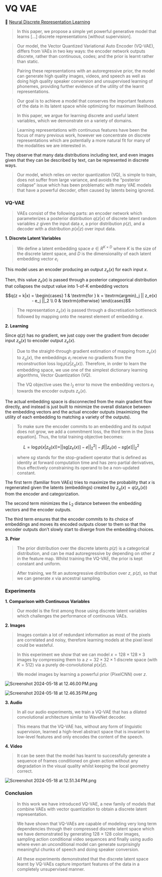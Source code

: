 # VQ VAE

📜 [Neural Discrete Representation Learning](https://arxiv.org/pdf/1711.00937)

> In this paper, we propose a simple yet powerful generative model that learns […] discrete representations [without supervision].

> Our model, the Vector Quantized Variational Auto Encoder (VQ-VAE), differs from VAEs in two key ways: the encoder network outputs discrete, rather than continuous, codes; and the prior is learnt rather than static.

> Pairing these representations with an autoregressive prior, the model can generate high quality images, videos, and speech as well as doing high quality speaker conversion and unsupervised learning of phonemes, providing further evidence of the utility of the learnt representations.

> Our goal is to achieve a model that conserves the important features of the data in its latent space while optimizing for maximum likelihood.

> In this paper, we argue for learning discrete and useful latent variables, which we demonstrate on a variety of domains.

> Learning representations with continuous features have been the focus of many previous work, however we concentrate on discrete representations which are potentially a more natural fit for many of the modalities we are interested in.

They observe that many data distributions including text, and even images given that they can be described by text, can be represented in discrete ways.

> Our model, which relies on vector quantization (VQ), is simple to train, does not suffer from large variance, and avoids the “posterior collapse” issue which has been problematic with many VAE models that have a powerful decoder, often caused by latents being ignored.

### VQ-VAE

> VAEs consist of the following parts: an encoder network which parameterizes a posterior distribution $q(z|x)$ of discrete latent random variables $z$ given the input data $x$, a prior distribution $p(z)$, and a decoder with a distribution $p(x|z)$ over input data.

**1. Discrete Latent Variables**

> We define a latent embedding space $e \in R^{K \times D}$ where $K$ is the size of the discrete latent space, and $D$ is the dimensionality of each latent embedding vector $e_i$

This model uses an encoder producing an output $z_e(x)$ for each input $x$.

Then, this value $z_e(x)$ is passed through a posterior categoorical distribution that collapses the output value into 1-of-K embedding vectors

```math
q(z = k|x) = \begin{cases}
  1 & \textrm{for } k = \textrm{argmin}_j || z_e(x) - e_j ||_2 \\
  0 & \textrm{otherwise}
\end{cases}
```

> The representation $z_e(x)$ is passed through a discretisation bottleneck followed by mapping onto the nearest element of embedding $e$.

**2. Learning**

Since $q(z)$ has no gradient, we just copy over the gradient from decoder input $z_q(x)$ to encoder output $z_e(x)$.

> Due to the straight-through gradient estimation of mapping from $z_e(x)$ to $z_q(x)$, the embeddings $e_i$ receive no gradients from the reconstruction loss $\log p(z|z_q(x))$. Therefore, in order to learn the embedding space, we use one of the simplest dictionary learning algorithms, Vector Quantization (VQ).

> The VQ objective uses the $l_2$ error to move the embedding vectors $e_i$ towards the encoder outputs $z_e(x)$.

The actual embedding space is disconnected from the main gradient flow directly, and instead is just built to minimize the overall distance between the embedding vectors and the actual encoder outputs (maximizing the utility of each embedding to matching a variety of the outputs).

> To make sure the encoder commits to an embedding and its output does not grow, we add a commitment loss, the third term in the [loss equation]. Thus, the total training objective becomes:

```math
L = \log p(x|z_q(x)) + || \textrm{sg}[z_e(x)] - e ||_2^2 | - \beta || z_e(x) - sg[e] ||_2^2
```

> where _sg_ stands for the stop-gradient operator that is defined as identity at forward computation time and has zero partial derivatives, thus effectively constraining its operand to be a non-updated constant.

The first term (familiar from VAEs) tries to maximize the probability that $x$ is regenerated given the latents (embeddings) created by $z_q(x) = q(z_e(x))$ from the encoder and categorization.

The second term minimizes the $L_2$ distance between the embedding vectors and the encoder outputs.

The third term ensures that the encoder commits to its choice of embeddings and moves its encoded outputs closer to them so that the encoder outputs don’t slowly start to diverge from the embedding choices.

**3. Prior**

> The prior distribution over the discrete latents $p(z)$ is a categorical distribution, and can be mad autoregressive by depending on other $z$ in the feature map. Whilst training the VQ-VAE, the prior is kept constant and uniform.

> After training, we fit an autoregressive distribution over $z$, $p(z)$, so that we can generate $x$ via ancestral sampling.

### Experiments

**1. Comparison with Continuous Variables**

> Our model is the first among those using discrete latent variables which challenges the performance of continuous VAEs.

**2. Images**

> Images contain a lot of redundant information as most of the pixels are correlated and noisy, therefore learning models at the pixel level could be wasteful.

> In this experiment we show that we can model $x = 128 \times 128 \times 3$ images by compressing them to a $z = 32 \times 32 \times 1$ discrete space (with $K=512$) via a purely de-convolutional $p(x|z)$.

> We model images by learning a powerful prior (PixelCNN) over $z$.

![Screenshot 2024-05-18 at 12.46.00 PM.png](../../images/Screenshot_2024-05-18_at_12.46.00_PM.png)

![Screenshot 2024-05-18 at 12.46.35 PM.png](../../images/Screenshot_2024-05-18_at_12.46.35_PM.png)

**3. Audio**

> In all our audio experiments, we train a VQ-VAE that has a dilated convolutional architecture similar to WaveNet decoder.

> This means that the VQ-VAE has, without any form of linguistic supervision, learned a high-level abstract space that is invariant to low-level features and only encodes the content of the speech.

**4. Video**

> It can be seen that the model has learnt to successfully generate a sequence of frames conditioned on given action without any degradation in the visual quality whilst keeping the local geometry correct.

![Screenshot 2024-05-18 at 12.51.34 PM.png](../../images/Screenshot_2024-05-18_at_12.51.34_PM.png)

### Conclusion

> In this work we have introduced VQ-VAE, a new family of models that combine VAEs with vector quantization to obtain a discrete latent representation.

> We have shown that VQ-VAEs are capable of modeling very long term dependencies through their compressed discrete latent space which we have demonstrated by generating 128 × 128 color images, sampling action conditional video sequences and finally using audio where even an unconditional model can generate surprisingly meaningful chunks of speech and doing speaker conversion.

> All these experiments demonstrated that the discrete latent space learnt by VQ-VAEs capture important features of the data in a completely unsupervised manner.
